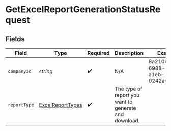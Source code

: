 # GetExcelReportGenerationStatusRequest


## Fields

| Field                                                       | Type                                                        | Required                                                    | Description                                                 | Example                                                     |
| ----------------------------------------------------------- | ----------------------------------------------------------- | ----------------------------------------------------------- | ----------------------------------------------------------- | ----------------------------------------------------------- |
| `companyId`                                                 | *string*                                                    | :heavy_check_mark:                                          | N/A                                                         | 8a210b68-6988-11ed-a1eb-0242ac120002                        |
| `reportType`                                                | [ExcelReportTypes](../../models/shared/ExcelReportTypes.md) | :heavy_check_mark:                                          | The type of report you want to generate and download.       |                                                             |